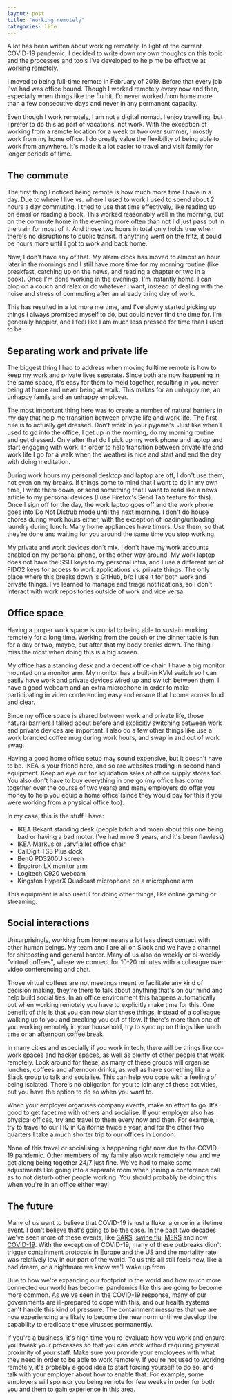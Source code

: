 ```yaml
---
layout: post
title: "Working remotely"
categories: life
---
```


A lot has been written about working remotely. In light of the current
COVID-19 pandemic, I decided to write down my own thoughts on this topic
and the processes and tools I've developed to help me be effective at
working remotely.

I moved to being full-time remote in February of 2019. Before that every
job I've had was office bound. Though I worked remotely every now and then,
especially when things like the flu hit, I'd never worked from home more than
a few consecutive days and never in any permanent capacity.

Even though I work remotely, I am not a digital nomad. I enjoy travelling, but I
prefer to do this as part of vacations, not work. With the exception of working
from a remote location for a week or two over summer, I mostly
work from my home office. I do greatly value the flexibility of being able to
work from anywhere. It's made it a lot easier to travel and visit family
for longer periods of time.

## The commute

The first thing I noticed being remote is how much more time I have in a day.
Due to where I live vs. where I used to work I used to spend about 2 hours a
day commuting. I tried to use that time effectively, like reading up on email
or reading a book. This worked reasonably well in the morning, but on the
commute home in the evening more often than not I'd just pass out in the train
for most of it. And those two hours in total only holds true when there's no
disruptions to public transit. If anything went on the fritz, it could be hours
more until I got to work and back home.

Now, I don't have any of that. My alarm clock has moved to almost an hour later
in the mornings and I still have more time for my morning routine (like
breakfast, catching up on the news, and reading a chapter or two in a book).
Once I'm done working in the evenings, I'm instantly home. I can plop on a
couch and relax or do whatever I want, instead of dealing with the noise and
stress of commuting after an already tiring day of work.

This has resulted in a lot more me time, and I've slowly started picking up
things I always promised myself to do, but could never find the time for. I'm
generally happier, and I feel like I am much less pressed for time than I used
to be.

## Separating work and private life

The biggest thing I had to address when moving fulltime remote is how to keep
my work and private lives separate. Since both are now happening in the same
space, it's easy for them to meld together, resulting in you never being at
home and never being at work. This makes for an unhappy me, an unhappy family
and an unhappy employer.

The most important thing here was to create a number of natural barriers in my
day that help me transition between private life and work life. The first rule
is to actually get dressed. Don't work in your pyjama's. Just like when I used
to go into the office, I get up in the morning, do my morning routine and get
dressed. Only after that do I pick up my work phone and laptop and start engaging
with work. In order to help transition between private life and work life I go for
a walk when the weather is nice and start and end the day with doing meditation.

During work hours my personal desktop and laptop are off, I don't use them, not
even on my breaks. If things come to mind that I want to do in my own time, I
write them down, or send something that I want to read like a news article to
my personal devices (I use Firefox's Send Tab feature for this). Once I sign off
for the day, the work laptop goes off and the work phone goes into Do Not Distrub
mode until the next morning. I don't do house chores during work hours either, with
the exception of loading/unloading laundry during lunch. Many home appliances have
timers. Use them, so that they're done and waiting for you around the same time
you stop working.

My private and work devices don't mix. I don't have my work accounts enabled on
my personal phone, or the other way around. My work laptop does not have the SSH
keys to my personal infra, and I use a different set of FIDO2 keys for access to
work applications vs. private things. The only place where this breaks down is
GitHub, b/c I use it for both work and private things. I've learned to manage and
triage notifications, so I don't interact with work repositories outside of work
and vice versa.

## Office space

Having a proper work space is crucial to being able to sustain working remotely
for a long time. Working from the couch or the dinner table is fun for a day or
two, maybe, but after that my body breaks down. The thing I miss the most when
doing this is a big screen.

My office has a standing desk and a decent office chair. I have a big monitor
mounted on a monitor arm. My monitor has a built-in KVM switch so I can easily
have work and private devices wired up and switch between them. I have a good
webcam and an extra microphone in order to make participating in video conferencing
easy and ensure that I come across loud and clear.

Since my office space is shared between work and private life, those natural
barriers I talked about before and explicitly switching between work and private
devices are important. I also do a few other things like use a work branded
coffee mug during work hours, and swap in and out of work swag.

Having a good home office setup may sound expensive, but it doesn't have to
be. IKEA is your friend here, and so are websites trading in second hand equipment.
Keep an eye out for liquidation sales of office supply stores too. You also don't
have to buy everything in one go (my office has come together over the course of
two years) and many employers do offer you money to help you equip a home office
(since they would pay for this if you were working from a physical office too).

In my case, this is the stuff I have:

* IKEA Bekant standing desk (people bitch and moan about this one being bad or
  having a bad motor. I've had mine 3 years, and it's been flawless)
* IKEA Markus or Järvfjället office chair
* CalDigit TS3 Plus dock
* BenQ PD3200U screen
* Ergotron LX monitor arm
* Logitech C920 webcam
* Kingston HyperX Quadcast microphone on a microphone arm

This equipment is also useful for doing other things, like online gaming or
streaming.

## Social interactions

Unsurprisingly, working from home means a lot less direct contact with other
human beings. My team and I are all on Slack and we have a channel for
shitposting and general banter. Many of us also do weekly or bi-weekly "virtual
coffees", where we connect for 10-20 minutes with a colleague over video
conferencing and chat.

Those virtual coffees are not meetings meant to facilitate any kind of decision
making, they're there to talk about anything that's on our mind and help build
social ties. In an office environment this happens automatically but when working
remotely you have to explicitly make time for this. One benefit of this is that
you can now plan these things, instead of a colleague walking up to you and
breaking you out of flow. If there's more than one of you working remotely in
your household, try to sync up on things like lunch time or an afternoon
coffee break.

In many cities and especially if you work in tech, there will be things like
co-work spaces and hacker spaces, as well as plenty of other people that work
remotely. Look around for these, as many of these groups will organise lunches,
coffees and afternoon drinks, as well as have something like a Slack group to
talk and socialise. This can help you cope with a feeling of being isolated.
There's no obligation for you to join any of these activities, but you have the
option to do so when you want to.

When your employer organises company events, make an effort to go. It's good to
get facetime with others and socialise. If your employer also has physical
offices, try and travel to them every now and then. For example, I try to
travel to our HQ in California twice a year, and for the other two quarters I
take a much shorter trip to our offices in London.

None of this travel or socialising is happening right now due to the COVID-19
pandemic. Other members of my family also work remotely now and we get along
being together 24/7 just fine. We've had to make some adjustments like going
into a separate room when joining a conference call as to not disturb other
people working. You should probably be doing this when you're in an office
either way!

## The future

Many of us want to believe that COVID-19 is just a fluke, a once in a lifetime
event. I don't believe that's going to be the case. In the past two decades
we've seen more of these events, like [SARS][sars], [swine flu][sw], [MERS][mers]
and now [COVID-19][cov19]. With the exception of COVID-19, many of these
outbreaks didn't trigger containment protocols in Europe and the US and the
mortality rate was relatively low in our part of the world. To us this all still
feels new, like a bad dream, or a nightmare we know we'll wake up from.

Due to how we're expanding our footprint in the world and how much more
connected our world has become, pandemics like this are going to become more
common. As we've seen in the COVID-19 response, many of our governments are
ill-prepared to cope with this, and our health systems can't handle this kind
of pressure. The containment messures that we are now experiencing are likely
to become the new norm until we develop the capability to eradicate these
virusses permanently.

If you're a business, it's high time you re-evaluate how you work and ensure you
tweak your processes so that you can work without requiring physical proximity of
your staff. Make sure you provide your employees with what they need in order to
be able to work remotely. If you're not used to working remotely, it's probably
a good idea to start forcing yourself to do so, and talk with your employer about
how to enable that. For example, some employers will sponsor you being remote for 
 few weeks in order for both you and them to gain experience in this area.

[sw]: https://en.wikipedia.org/wiki/2009_flu_pandemic
[sars]: https://en.wikipedia.org/wiki/Severe_acute_respiratory_syndrome
[mers]: https://en.wikipedia.org/wiki/Middle_East_respiratory_syndrome
[cov19]: https://en.wikipedia.org/wiki/Coronavirus_disease_2019
